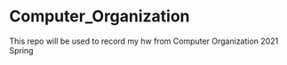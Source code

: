 # Computer_Organization
This repo will be used to record my hw from Computer Organization 2021 Spring
